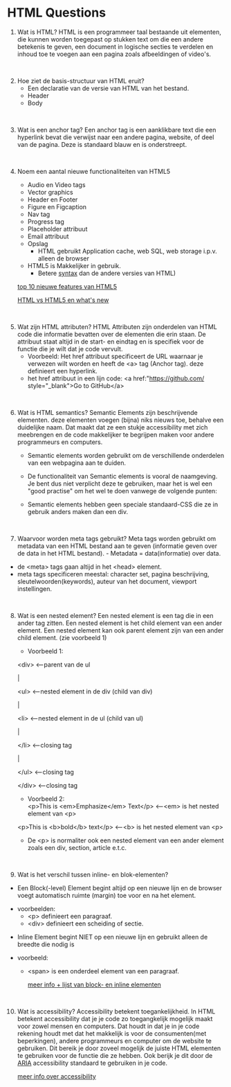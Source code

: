 # HTML Questions

1. Wat is HTML?
   HTML is een programmeer taal bestaande uit elementen, die kunnen worden toegepast op stukken text om die een andere betekenis te geven, een document in logische secties te verdelen en inhoud toe te voegen aan een pagina zoals afbeeldingen of video's.


<br>


2. Hoe ziet de basis-structuur van HTML eruit?
   - Een declaratie van de versie van HTML van het bestand.
   - Header
   - Body


<br>


3. Wat is een anchor tag?
   Een anchor tag is een aanklikbare text die een hyperlink bevat die verwijst naar een andere pagina, website, of deel van de pagina. Deze is standaard blauw en is onderstreept.


<br>


4. Noem een aantal nieuwe functionaliteiten van HTML5

   - Audio en Video tags
   - Vector graphics
   - Header en Footer
   - Figure en Figcaption
   - Nav tag
   - Progress tag
   - Placeholder attribuut
   - Email attribuut
   - Opslag
     - HTML gebruikt Application cache, web SQL, web storage i.p.v. alleen de browser
   - HTML5 is Makkelijker in gebruik.
     - Betere [syntax](https://www.w3.org/html/wg/wiki/Guide/Syntax-Semantics#:~:text=Syntax%20is%20the%20arrangement%20of,the%20attributes%20of%20those%20elements.) dan de andere versies van HTML)

   [top 10 nieuwe features van HTML5](https://www.geeksforgeeks.org/top-10-new-features-of-html5/#:~:text=Audio%20and%20Video%20tags%20are,%2C%20transformations%2C%20and%20even%20animations.)

   [HTML vs HTML5 en what's new](https://medium.com/beginners-guide-to-mobile-web-development/whats-new-in-html-5-4ce9d62bf114)


<br>


5. Wat zijn HTML attributen?
   HTML Attributen zijn onderdelen van HTML code die informatie bevatten over de elementen die erin staan. De attribuut staat altijd in de start- en eindtag en is specifiek voor de functie die je wilt dat je code vervult.
   - Voorbeeld: Het href attribuut specificeert de URL waarnaar je verwezen wilt worden en heeft de &lt;a> tag (Anchor tag). deze definieert een hyperlink.
   - het href attribuut in een lijn code:
     &lt;a href:"https://github.com/ style="\_blank">Go to GitHub&lt;/a>


<br>


6. Wat is HTML semantics?
   Semantic Elements zijn beschrijvende elementen. deze elementen voegen (bijna) niks nieuws toe, behalve een duidelijke naam. Dat maakt dat ze een stukje accessibility met zich meebrengen en de code makkelijker te begrijpen maken voor andere programmeurs en computers.
   - Semantic elements worden gebruikt om de verschillende onderdelen van een webpagina aan te duiden.

    - De functionaliteit van Semantic elements is vooral de naamgeving. Je bent dus niet verplicht deze te gebruiken, maar het is wel een "good practise" om het wel te doen vanwege de volgende punten:
    - Semantic elements hebben geen speciale standaard-CSS die ze in gebruik anders maken dan een div.


<br>


7. Waarvoor worden meta tags gebruikt?
   Meta tags worden gebruikt om metadata van een HTML bestand aan te geven (informatie geven over de data in het HTML bestand). - Metadata = data(informatie) over data.

- de &lt;meta> tags gaan altijd in het &lt;head> element.
- meta tags specificeren meestal: character set, pagina beschrijving, sleutelwoorden(keywords), auteur van het document, viewport instellingen.


<br>


8. Wat is een nested element?
   Een nested element is een tag die in een ander tag zitten. Een nested element is het child element van een ander element.
   Een nested element kan ook parent element zijn van een ander child element. (zie voorbeeld 1)
   - Voorbeeld 1:

   <p>&lt;div>     <--parent van de ul</p>
    | <p>&lt;ul>      <--nested element in de div (child van div)</p>
    |  <p>&lt;li>      <--nested element in de ul (child van ul)</p>
    |  <p>&lt;/li>         <--closing tag</p>
    | <p>&lt;/ul>         <--closing tag</p>
   <p>&lt;/div>        <--closing tag</p>

   - Voorbeeld 2:  
    &lt;p>This is &lt;em>Emphasize&lt;/em> Text&lt;/p>      <--&lt;em> is het nested element van &lt;p>

   &lt;p>This is &lt;b>bold&lt;/b> text&lt;/p>      <--&lt;b> is het nested element van &lt;p>
   - De &lt;p> is normaliter ook een nested element van een ander element zoals een div, section, article e.t.c.


<br>


9. Wat is het verschil tussen inline- en blok-elementen?

- Een Block(-level) Element begint altijd op een nieuwe lijn en de browser voegt automatisch ruimte (margin) toe voor en na het element.

* voorbeelden:
  - &lt;p> definieert een paragraaf.
  - &lt;div> definieert een scheiding of sectie.

- Inline Element begint NIET op een nieuwe lijn en gebruikt alleen de breedte die nodig is

* voorbeeld:
  - &lt;span> is een onderdeel element van een paragraaf.

    [meer info + lijst van block- en inline elementen](https://www.w3schools.com/html/html_blocks.asp)


<br>


10. Wat is accessibility?
    Accessibility betekent toegankelijkheid.
    In HTML betekent accessibility dat je je code zo toegangkelijk mogelijk maakt voor zowel mensen en computers. Dat houdt in dat je in je code rekening houdt met dat het makkelijk is voor de consumenten(met beperkingen), andere programmeurs en computer om de website te gebruiken. Dit bereik je door zoveel mogelijk de juiste HTML elementen te gebruiken voor de functie die ze hebben. Ook berijk je dit door de [ARIA](https://developer.mozilla.org/en-US/docs/Web/Accessibility/ARIA) accessibility standaard te gebruiken in je code.

    [meer info over accessibility](https://developer.mozilla.org/en-US/docs/Learn/Accessibility/HTML)
